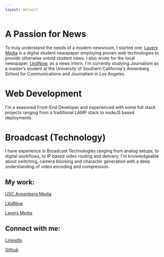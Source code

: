 ```yaml
---
layout: default
---
```

# A Passion for News
To truly understand the needs of a modern newsroom, I started one. [Layers Media](https://layers.media) is a digital student newspaper employing proven web technologies to provide otherwise untold student news. I also wrote for the local newspaper, [LkldNow](https://www.lkldnow.com/author/jasonchua), as a news intern. I'm currently studying Journalism as a master’s student at the University of Southern California's Annenberg School for Communications and Journalism in Los Angeles.
# Web Development
I'm a seasoned Front-End Developer and experienced with some full stack projects ranging from a traditional LAMP stack to nodeJS based deployments.
# Broadcast (Technology)
I have experience in Broadcast Technologies ranging from analog setups, to digital workflows, to IP based video routing and delivery. I'm knowledgeable about switching, camera blocking and  character generation with a deep understanding of video encoding and compression.

## My work:

[USC Annenberg Media](https://www.uscannenbergmedia.com/author/jason-chua/)

[LkldNow](https://www.lkldnow.com/author/jasonchua)

[Layers Media](https://layers.media/author/jasonchua/)

## Connect with me:

[LinkedIn](https://www.linkedin.com/in/jchu04/)

[Github](https://github.com/rebel1804)


